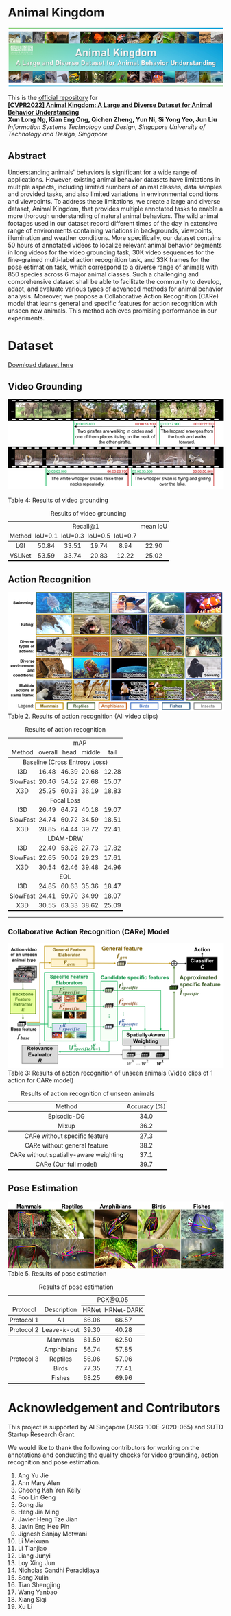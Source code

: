 # Animal Kingdom
![Image](https://github.com/SUTDCV/Animal-Kingdom/blob/master/image/Animal_Kingdom_header.png)

This is the [official repository](https://sutdcv.github.io/Animal-Kingdom) for 
<br/>**[[CVPR2022] Animal Kingdom: A Large and Diverse Dataset for Animal Behavior Understanding]()**
<br/>**Xun Long Ng, Kian Eng Ong, Qichen Zheng, Yun Ni, Si Yong Yeo, Jun Liu**
<br/>*Information Systems Technology and Design, Singapore University of Technology and Design, Singapore*

## Abstract
Understanding animals' behaviors is significant for a wide range of applications. However, existing animal behavior datasets have limitations in multiple aspects, including limited numbers of animal classes, data samples and provided tasks, and also limited variations in environmental conditions and viewpoints. To address these limitations, we create a large and diverse dataset, Animal Kingdom, that provides multiple annotated tasks to enable a more thorough understanding of natural animal behaviors. The wild animal footages used in our dataset record different times of the day in extensive range of environments containing variations in backgrounds, viewpoints, illumination and weather conditions. More specifically, our dataset contains 50 hours of annotated videos to localize relevant animal behavior segments in long videos for the video grounding task, 30K video sequences for the fine-grained multi-label action recognition task, and 33K frames for the pose estimation task, which correspond to a diverse range of animals with 850 species across 6 major animal classes. Such a challenging and comprehensive dataset shall be able to facilitate the community to develop, adapt, and evaluate various types of advanced methods for animal behavior analysis. Moreover, we propose a Collaborative Action Recognition (CARe) model that learns general and specific features for action recognition with unseen new animals. This method achieves promising performance in our experiments.

<!-- # Citation -->

# Dataset
[Download dataset here](https://forms.office.com/r/WCtC0FRWpA)

## Video Grounding
![Image](https://github.com/SUTDCV/Animal-Kingdom/blob/master/image/eg_vg.png)

Table 4: Results of video grounding
<!-- |        | Recall@1 |          |          |          | mean IoU |
| :----: | :------: | :------: | :------: | :------: | :------: |
| Method | IoU=0\.1 | IoU=0\.3 | IoU=0\.5 | IoU=0\.7 |          |
| LGI    | 50\.84   | 33\.51   | 19\.74   | 8\.94    | 22\.90   |
| VSLNet | 53\.59   | 33\.74   | 20\.83   | 12\.22   | 25\.02   | -->

<table style="border-collapse: collapse; border: none; border-spacing: 0px;">
	<caption>
		Results of video grounding
	</caption>
	<tr>
		<td style="text-align: center; padding-right: 3pt; padding-left: 3pt;">
		<td colspan="4" style="border-bottom: 0px solid rgb(0, 0, 0); text-align: center; padding-right: 3pt; padding-left: 3pt;">
			Recall@1
		<td style="text-align: center; padding-right: 3pt; padding-left: 3pt;">
			mean IoU
	<tr>
		<td style="border-bottom: 1px solid black; text-align: center; padding-right: 3pt; padding-left: 3pt;">
			Method
		<td style="border-bottom: 1px solid black; text-align: center; padding-right: 3pt; padding-left: 3pt;">
			IoU=0.1
		<td style="border-bottom: 1px solid black; text-align: center; padding-right: 3pt; padding-left: 3pt;">
			IoU=0.3
		<td style="border-bottom: 1px solid black; text-align: center; padding-right: 3pt; padding-left: 3pt;">
			IoU=0.5
		<td style="border-bottom: 1px solid black; text-align: center; padding-right: 3pt; padding-left: 3pt;">
			IoU=0.7
		<td style="border-bottom: 1px solid black; text-align: center; padding-right: 3pt; padding-left: 3pt;">
	<tr>
		<td style="text-align: center; padding-right: 3pt; padding-left: 3pt;">
			LGI
		<td style="text-align: center; padding-right: 3pt; padding-left: 3pt;">
			50.84
		<td style="text-align: center; padding-right: 3pt; padding-left: 3pt;">
			33.51
		<td style="text-align: center; padding-right: 3pt; padding-left: 3pt;">
			19.74
		<td style="text-align: center; padding-right: 3pt; padding-left: 3pt;">
			8.94
		<td style="text-align: center; padding-right: 3pt; padding-left: 3pt;">
			22.90
	<tr>
		<td style="text-align: center; border-bottom: 2px solid black; padding-right: 3pt; padding-left: 3pt;">
			VSLNet
		<td style="text-align: center; border-bottom: 2px solid black; padding-right: 3pt; padding-left: 3pt;">
			53.59
		<td style="text-align: center; border-bottom: 2px solid black; padding-right: 3pt; padding-left: 3pt;">
			33.74
		<td style="text-align: center; border-bottom: 2px solid black; padding-right: 3pt; padding-left: 3pt;">
			20.83
		<td style="text-align: center; border-bottom: 2px solid black; padding-right: 3pt; padding-left: 3pt;">
			12.22
		<td style="text-align: center; border-bottom: 2px solid black; padding-right: 3pt; padding-left: 3pt;">
			25.02
</table>

## Action Recognition
![Image](https://github.com/SUTDCV/Animal-Kingdom/blob/master/image/eg_ar.png)
Table 2. Results of action recognition (All video clips)
<!-- |                               | mAP     |        |        |        |
| :---------------------------: | :------ | :----: | :----- | :----: |
| Method                        | overall | head   | middle | tail   |
| Baseline (Cross Entropy Loss) |         |        |        |        |
| I3D                           | 16\.48  | 46\.39 | 20\.68 | 12\.28 |
| SlowFast                      | 20\.46  | 54\.52 | 27\.68 | 15\.07 |
| X3D                           | 25\.25  | 60\.33 | 36\.19 | 18\.83 |
| Focal Loss                    |         |        |        |        |
| I3D                           | 26\.49  | 64\.72 | 40\.18 | 19\.07 |
| SlowFast                      | 24\.74  | 60\.72 | 34\.59 | 18\.51 |
| X3D                           | 28\.85  | 64\.44 | 39\.72 | 22\.41 |
| LDAM-DRW                      |         |        |        |        |
| I3D                           | 22\.40  | 53\.26 | 27\.73 | 17\.82 |
| SlowFast                      | 22\.65  | 50\.02 | 29\.23 | 17\.61 |
| X3D                           | 30\.54  | 62\.46 | 39\.48 | 24\.96 |
| EQL                           |         |        |        |        |
| I3D                           | 24\.85  | 60\.63 | 35\.36 | 18\.47 |
| SlowFast                      | 24\.41  | 59\.70 | 34\.99 | 18\.07 |
| X3D                           | 30\.55  | 63\.33 | 38\.62 | 25\.09 | -->

<table style="border-collapse: collapse; border: none; border-spacing: 0px;">
	<caption>
		Results of action recognition
	</caption>
	<tr>
		<td style="text-align: center; padding-right: 3pt; padding-left: 3pt;">
		<td colspan="4" style="border-bottom: 0px solid rgb(0, 0, 0); text-align: center; padding-right: 3pt; padding-left: 3pt;">
			mAP
	<tr>
		<td style="border-bottom: 1px solid black; text-align: center; padding-right: 3pt; padding-left: 3pt;">
			Method
		<td style="border-bottom: 1px solid black; padding-right: 3pt; padding-left: 3pt;">
			overall
		<td style="border-bottom: 1px solid black; text-align: center; padding-right: 3pt; padding-left: 3pt;">
			head
		<td style="border-bottom: 1px solid black; padding-right: 3pt; padding-left: 3pt;">
			middle
		<td style="border-bottom: 1px solid black; text-align: center; padding-right: 3pt; padding-left: 3pt;">
			tail
	<tr>
		<td colspan="5" style="border-bottom: 0px solid rgb(0, 0, 0); text-align: center; padding-right: 3pt; padding-left: 3pt;">
			Baseline (Cross Entropy Loss)
	<tr>
		<td style="text-align: center; padding-right: 3pt; padding-left: 3pt;">
			I3D
		<td style="padding-right: 3pt; padding-left: 3pt;">
			16.48
		<td style="text-align: center; padding-right: 3pt; padding-left: 3pt;">
			46.39
		<td style="padding-right: 3pt; padding-left: 3pt;">
			20.68
		<td style="text-align: center; padding-right: 3pt; padding-left: 3pt;">
			12.28
	<tr>
		<td style="text-align: center; padding-right: 3pt; padding-left: 3pt;">
			SlowFast
		<td style="padding-right: 3pt; padding-left: 3pt;">
			20.46
		<td style="text-align: center; padding-right: 3pt; padding-left: 3pt;">
			54.52
		<td style="padding-right: 3pt; padding-left: 3pt;">
			27.68
		<td style="text-align: center; padding-right: 3pt; padding-left: 3pt;">
			15.07
	<tr>
		<td style="border-bottom: 0px solid rgb(0, 0, 0); text-align: center; padding-right: 3pt; padding-left: 3pt;">
			X3D
		<td style="border-bottom: 0px solid rgb(0, 0, 0); padding-right: 3pt; padding-left: 3pt;">
			25.25
		<td style="border-bottom: 0px solid rgb(0, 0, 0); text-align: center; padding-right: 3pt; padding-left: 3pt;">
			60.33
		<td style="border-bottom: 0px solid rgb(0, 0, 0); padding-right: 3pt; padding-left: 3pt;">
			36.19
		<td style="border-bottom: 0px solid rgb(0, 0, 0); text-align: center; padding-right: 3pt; padding-left: 3pt;">
			18.83
	<tr>
		<td colspan="5" style="border-bottom: 0px solid rgb(0, 0, 0); text-align: center; padding-right: 3pt; padding-left: 3pt;">
			Focal Loss
	<tr>
		<td style="text-align: center; padding-right: 3pt; padding-left: 3pt;">
			I3D
		<td style="padding-right: 3pt; padding-left: 3pt;">
			26.49
		<td style="text-align: center; padding-right: 3pt; padding-left: 3pt;">
			64.72
		<td style="padding-right: 3pt; padding-left: 3pt;">
			40.18
		<td style="text-align: center; padding-right: 3pt; padding-left: 3pt;">
			19.07
	<tr>
		<td style="text-align: center; padding-right: 3pt; padding-left: 3pt;">
			SlowFast
		<td style="padding-right: 3pt; padding-left: 3pt;">
			24.74
		<td style="text-align: center; padding-right: 3pt; padding-left: 3pt;">
			60.72
		<td style="padding-right: 3pt; padding-left: 3pt;">
			34.59
		<td style="text-align: center; padding-right: 3pt; padding-left: 3pt;">
			18.51
	<tr>
		<td style="border-bottom: 0px solid rgb(0, 0, 0); text-align: center; padding-right: 3pt; padding-left: 3pt;">
			X3D
		<td style="border-bottom: 0px solid rgb(0, 0, 0); padding-right: 3pt; padding-left: 3pt;">
			28.85
		<td style="border-bottom: 0px solid rgb(0, 0, 0); text-align: center; padding-right: 3pt; padding-left: 3pt;">
			64.44
		<td style="border-bottom: 0px solid rgb(0, 0, 0); padding-right: 3pt; padding-left: 3pt;">
			39.72
		<td style="border-bottom: 0px solid rgb(0, 0, 0); text-align: center; padding-right: 3pt; padding-left: 3pt;">
			22.41
	<tr>
		<td colspan="5" style="border-bottom: 0px solid rgb(0, 0, 0); text-align: center; padding-right: 3pt; padding-left: 3pt;">
			LDAM-DRW
	<tr>
		<td style="text-align: center; padding-right: 3pt; padding-left: 3pt;">
			I3D
		<td style="padding-right: 3pt; padding-left: 3pt;">
			22.40
		<td style="text-align: center; padding-right: 3pt; padding-left: 3pt;">
			53.26
		<td style="padding-right: 3pt; padding-left: 3pt;">
			27.73
		<td style="text-align: center; padding-right: 3pt; padding-left: 3pt;">
			17.82
	<tr>
		<td style="text-align: center; padding-right: 3pt; padding-left: 3pt;">
			SlowFast
		<td style="padding-right: 3pt; padding-left: 3pt;">
			22.65
		<td style="text-align: center; padding-right: 3pt; padding-left: 3pt;">
			50.02
		<td style="padding-right: 3pt; padding-left: 3pt;">
			29.23
		<td style="text-align: center; padding-right: 3pt; padding-left: 3pt;">
			17.61
	<tr>
		<td style="border-bottom: 0px solid rgb(0, 0, 0); text-align: center; padding-right: 3pt; padding-left: 3pt;">
			X3D
		<td style="border-bottom: 0px solid rgb(0, 0, 0); padding-right: 3pt; padding-left: 3pt;">
			30.54
		<td style="border-bottom: 0px solid rgb(0, 0, 0); text-align: center; padding-right: 3pt; padding-left: 3pt;">
			62.46
		<td style="border-bottom: 0px solid rgb(0, 0, 0); padding-right: 3pt; padding-left: 3pt;">
			39.48
		<td style="border-bottom: 0px solid rgb(0, 0, 0); text-align: center; padding-right: 3pt; padding-left: 3pt;">
			24.96
	<tr>
		<td colspan="5" style="border-bottom: 0px solid rgb(0, 0, 0); text-align: center; padding-right: 3pt; padding-left: 3pt;">
			EQL
	<tr>
		<td style="text-align: center; padding-right: 3pt; padding-left: 3pt;">
			I3D
		<td style="padding-right: 3pt; padding-left: 3pt;">
			24.85
		<td style="text-align: center; padding-right: 3pt; padding-left: 3pt;">
			60.63
		<td style="padding-right: 3pt; padding-left: 3pt;">
			35.36
		<td style="text-align: center; padding-right: 3pt; padding-left: 3pt;">
			18.47
	<tr>
		<td style="text-align: center; padding-right: 3pt; padding-left: 3pt;">
			SlowFast
		<td style="padding-right: 3pt; padding-left: 3pt;">
			24.41
		<td style="text-align: center; padding-right: 3pt; padding-left: 3pt;">
			59.70
		<td style="padding-right: 3pt; padding-left: 3pt;">
			34.99
		<td style="text-align: center; padding-right: 3pt; padding-left: 3pt;">
			18.07
	<tr>
		<td style="text-align: center; border-bottom: 2px solid black; padding-right: 3pt; padding-left: 3pt;">
			X3D
		<td style="border-bottom: 2px solid black; padding-right: 3pt; padding-left: 3pt;">
			30.55
		<td style="text-align: center; border-bottom: 2px solid black; padding-right: 3pt; padding-left: 3pt;">
			63.33
		<td style="border-bottom: 2px solid black; padding-right: 3pt; padding-left: 3pt;">
			38.62
		<td style="text-align: center; border-bottom: 2px solid black; padding-right: 3pt; padding-left: 3pt;">
			25.09
</table>

---

### Collaborative Action Recognition (CARe) Model
![Image](https://github.com/SUTDCV/Animal-Kingdom/blob/master/image/arch.png)
Table 3: Results of action recognition of unseen animals (Video clips of 1 action for CARe model)
<!-- | Method                                 | Accuracy (\\%)      |
| :------------------------------------: | :-----------------: |
| Episodic-DG                            | 34\.0               |
| Mixup                                  | 36\.2               |
| CARe without specific feature          | 27\.3               |
| CARe without general feature           | 38\.2               |
| CARe without spatially-aware weighting | 37\.1               |
| CARe (Our full model)                  | 39\.7               | -->
			
<table style="border-collapse: collapse; border: none; border-spacing: 0px;">
	<caption>
		Results of action recognition of unseen animals
	</caption>
	<tr>
		<td style="border-bottom: 1px solid black; text-align: center; padding-right: 3pt; padding-left: 3pt;">
			Method
		<td style="border-bottom: 1px solid black; text-align: center; padding-right: 3pt; padding-left: 3pt;">
			Accuracy (%)
	<tr>
		<td style="text-align: center; padding-right: 3pt; padding-left: 3pt;">
			Episodic-DG
		<td style="text-align: center; padding-right: 3pt; padding-left: 3pt;">
			34.0
	<tr>
		<td style="border-bottom: 1px solid black; text-align: center; padding-right: 3pt; padding-left: 3pt;">
			Mixup
		<td style="border-bottom: 1px solid black; text-align: center; padding-right: 3pt; padding-left: 3pt;">
			36.2
	<tr>
		<td style="text-align: center; padding-right: 3pt; padding-left: 3pt;">
			CARe without specific feature
		<td style="text-align: center; padding-right: 3pt; padding-left: 3pt;">
			27.3
	<tr>
		<td style="text-align: center; padding-right: 3pt; padding-left: 3pt;">
			CARe without general feature
		<td style="text-align: center; padding-right: 3pt; padding-left: 3pt;">
			38.2
	<tr>
		<td style="text-align: center; padding-right: 3pt; padding-left: 3pt;">
			CARe without spatially-aware weighting
		<td style="text-align: center; padding-right: 3pt; padding-left: 3pt;">
			37.1
	<tr>
		<td style="text-align: center; border-bottom: 2px solid black; padding-right: 3pt; padding-left: 3pt;">
			CARe (Our full model)
		<td style="text-align: center; border-bottom: 2px solid black; padding-right: 3pt; padding-left: 3pt;">
			39.7
</table>

 
## Pose Estimation
![Image](https://github.com/SUTDCV/Animal-Kingdom/blob/master/image/eg_pe.png)
Table 5. Results of pose estimation
<!-- |   <br>                     |                   | PCK@0\.05 |            |
| :------------------------: | :---------------: | :-------: | :--------: |
| Protocol                   | Description       | HRNet     | HRNet-DARK |
| Protocol 1                 | All               | 66\.06    | 66\.57     |
| Protocol 2                 | Leave-*k*-out     | 39\.30    | 40\.28     |
| Protocol 3                 | Mammals           | 61\.59    | 62\.50     |
|                            | Amphibians        | 56\.74    | 57\.85     |
|                            | Reptiles          | 56\.06    | 57\.06     |
|                            | Birds             | 77\.35    | 77\.41     |
|                            | Fishes            | 68\.25    | 69\.96     | -->

<table style="border-collapse: collapse; border: none; border-spacing: 0px;">
	<caption>
		Results of pose estimation
	</caption>
	<tr>
		<td style="text-align: center; padding-right: 3pt; padding-left: 3pt;">
			<br>
		<td style="text-align: center; padding-right: 3pt; padding-left: 3pt;">
		<td colspan="2" style="border-bottom: 1px solid black; text-align: center; padding-right: 3pt; padding-left: 3pt;">
			PCK@0.05
	<tr>
		<td style="border-bottom: 1px solid black; text-align: center; padding-right: 3pt; padding-left: 3pt;">
			Protocol
		<td style="border-bottom: 1px solid black; text-align: center; padding-right: 3pt; padding-left: 3pt;">
			Description
		<td style="border-bottom: 1px solid black; text-align: center; padding-right: 3pt; padding-left: 3pt;">
			HRNet
		<td style="border-bottom: 1px solid black; text-align: center; padding-right: 3pt; padding-left: 3pt;">
			HRNet-DARK
	<tr>
		<td style="border-bottom: 1px solid black; text-align: center; padding-right: 3pt; padding-left: 3pt;">
			Protocol 1
		<td style="border-bottom: 1px solid black; text-align: center; padding-right: 3pt; padding-left: 3pt;">
			All
		<td style="border-bottom: 1px solid black; text-align: center; padding-right: 3pt; padding-left: 3pt;">
			66.06
		<td style="border-bottom: 1px solid black; text-align: center; padding-right: 3pt; padding-left: 3pt;">
			66.57
	<tr>
		<td style="border-bottom: 1px solid black; text-align: center; padding-right: 3pt; padding-left: 3pt;">
			Protocol 2
		<td style="border-bottom: 1px solid black; text-align: center; padding-right: 3pt; padding-left: 3pt;">
			Leave-<i>k</i>-out
		<td style="border-bottom: 1px solid black; text-align: center; padding-right: 3pt; padding-left: 3pt;">
			39.30
		<td style="border-bottom: 1px solid black; text-align: center; padding-right: 3pt; padding-left: 3pt;">
			40.28
	<tr>
		<td rowspan="5" style="text-align: center; border-bottom: 2px solid black; padding-right: 3pt; padding-left: 3pt;">
			Protocol 3
		<td style="text-align: center; padding-right: 3pt; padding-left: 3pt;">
			Mammals
		<td style="text-align: center; padding-right: 3pt; padding-left: 3pt;">
			61.59
		<td style="text-align: center; padding-right: 3pt; padding-left: 3pt;">
			62.50
	<tr>
		<td style="text-align: center; padding-right: 3pt; padding-left: 3pt;">
			Amphibians
		<td style="text-align: center; padding-right: 3pt; padding-left: 3pt;">
			56.74
		<td style="text-align: center; padding-right: 3pt; padding-left: 3pt;">
			57.85
	<tr>
		<td style="text-align: center; padding-right: 3pt; padding-left: 3pt;">
			Reptiles
		<td style="text-align: center; padding-right: 3pt; padding-left: 3pt;">
			56.06
		<td style="text-align: center; padding-right: 3pt; padding-left: 3pt;">
			57.06
	<tr>
		<td style="text-align: center; padding-right: 3pt; padding-left: 3pt;">
			Birds
		<td style="text-align: center; padding-right: 3pt; padding-left: 3pt;">
			77.35
		<td style="text-align: center; padding-right: 3pt; padding-left: 3pt;">
			77.41
	<tr>
		<td style="text-align: center; border-bottom: 2px solid black; padding-right: 3pt; padding-left: 3pt;">
			Fishes
		<td style="text-align: center; border-bottom: 2px solid black; padding-right: 3pt; padding-left: 3pt;">
			68.25
		<td style="text-align: center; border-bottom: 2px solid black; padding-right: 3pt; padding-left: 3pt;">
			69.96
</table>

# Acknowledgement and Contributors
This project is supported by AI Singapore (AISG-100E-2020-065) and SUTD Startup Research Grant.

We would like to thank the following contributors for working on the annotations and conducting the quality checks for video grounding, action recognition and pose estimation. 
1.	Ang Yu Jie
2.	Ann Mary Alen
3.	Cheong Kah Yen Kelly
4.	Foo Lin Geng
5.	Gong Jia
6.	Heng Jia Ming
7.	Javier Heng Tze Jian
8.	Javin Eng Hee Pin
9.	Jignesh Sanjay Motwani
10.	Li Meixuan
11.	Li Tianjiao
12.	Liang Junyi
13.	Loy Xing Jun
14.	Nicholas Gandhi Peradidjaya
15.	Song Xulin
16.	Tian Shengjing
17.	Wang Yanbao
18.	Xiang Siqi
19.	Xu Li
